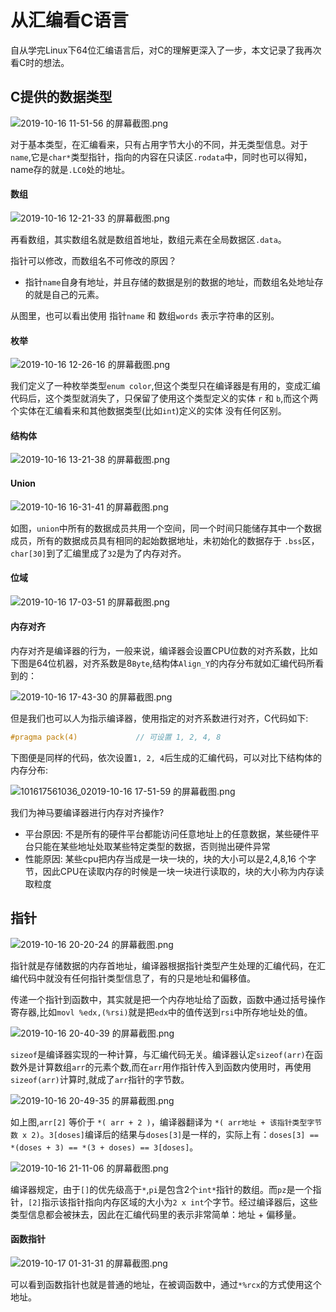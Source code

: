 # 从汇编看C语言

自从学完Linux下64位汇编语言后，对C的理解更深入了一步，本文记录了我再次看C时的想法。

## C提供的数据类型

![2019-10-16 11-51-56 的屏幕截图.png](https://img.codekissyoung.com/2019/10/16/fe87769709239601d145a6d9e46b0bad.png)

对于基本类型，在汇编看来，只有占用字节大小的不同，并无类型信息。对于`name`,它是`char*`类型指针，指向的内容在只读区`.rodata`中，同时也可以得知，name存的就是`.LC0`处的地址。

#### 数组

![2019-10-16 12-21-33 的屏幕截图.png](https://img.codekissyoung.com/2019/10/16/dff1159a9a630d3eef13dc747e361ae6.png)

再看数组，其实数组名就是数组首地址，数组元素在全局数据区`.data`。

指针可以修改，而数组名不可修改的原因？

- 指针`name`自身有地址，并且存储的数据是别的数据的地址，而数组名处地址存的就是自己的元素。

从图里，也可以看出使用 指针`name` 和 数组`words` 表示字符串的区别。

#### 枚举

![2019-10-16 12-26-16 的屏幕截图.png](https://img.codekissyoung.com/2019/10/16/d6df5802ac638b809e842583fb0d409e.png)

我们定义了一种枚举类型`enum color`,但这个类型只在编译器是有用的，变成汇编代码后，这个类型就消失了，只保留了使用这个类型定义的实体 `r` 和 `b`,而这个两个实体在汇编看来和其他数据类型(比如`int`)定义的实体 没有任何区别。

#### 结构体

![2019-10-16 13-21-38 的屏幕截图.png](https://img.codekissyoung.com/2019/10/16/f29af8388db357f58e03f2d131d614f4.png)

#### Union

![2019-10-16 16-31-41 的屏幕截图.png](https://img.codekissyoung.com/2019/10/16/54d7bfa532d8db26ac59e1978585982f.png)

如图，`union`中所有的数据成员共用一个空间，同一个时间只能储存其中一个数据成员，所有的数据成员具有相同的起始数据地址，未初始化的数据存于 `.bss`区，`char[30]`到了汇编里成了`32`是为了内存对齐。

#### 位域

![2019-10-16 17-03-51 的屏幕截图.png](https://img.codekissyoung.com/2019/10/16/6b0b474e87243748fd68a374e7f1a231.png)

#### 内存对齐

内存对齐是编译器的行为，一般来说，编译器会设置CPU位数的对齐系数，比如下图是64位机器，对齐系数是8`Byte`,结构体`Align_Y`的内存分布就如汇编代码所看到的：

![2019-10-16 17-43-30 的屏幕截图.png](https://img.codekissyoung.com/2019/10/16/8c94be141eb6432921c96c1bd6d607ef.png)

但是我们也可以人为指示编译器，使用指定的对齐系数进行对齐，C代码如下:

```c
#pragma pack(4)             // 可设置 1, 2, 4, 8
```

下图便是同样的代码，依次设置`1, 2, 4`后生成的汇编代码，可以对比下结构体的内存分布:

![101617561036_02019-10-16 17-51-59 的屏幕截图.png](https://img.codekissyoung.com/2019/10/16/95a85a4b3b8a9389aab22e3690c111e6.png)

我们为神马要编译器进行内存对齐操作?
- 平台原因: 不是所有的硬件平台都能访问任意地址上的任意数据，某些硬件平台只能在某些地址处取某些特定类型的数据，否则抛出硬件异常
- 性能原因: 某些cpu把内存当成是一块一块的，块的大小可以是2,4,8,16 个字节，因此CPU在读取内存的时候是一块一块进行读取的，块的大小称为内存读取粒度

## 指针

![2019-10-16 20-20-24 的屏幕截图.png](https://img.codekissyoung.com/2019/10/16/442b6cf4721ee59891ded5dbf20850cd.png)

指针就是存储数据的内存首地址，编译器根据指针类型产生处理的汇编代码，在汇编代码中就没有任何指针类型信息了，有的只是地址和偏移值。

传递一个指针到函数中，其实就是把一个内存地址给了函数，函数中通过括号操作寄存器,比如`movl %edx,(%rsi)`就是把`edx`中的值传送到`rsi`中所存地址处的值。

![2019-10-16 20-40-39 的屏幕截图.png](https://img.codekissyoung.com/2019/10/16/41f07926dc1707f5779d5b5b6bcb3888.png)

`sizeof`是编译器实现的一种计算，与汇编代码无关。编译器认定`sizeof(arr)`在函数外是计算数组`arr`的元素个数,而在`arr`用作指针传入到函数内使用时，再使用`sizeof(arr)`计算时,就成了`arr`指针的字节数。

![2019-10-16 20-49-35 的屏幕截图.png](https://img.codekissyoung.com/2019/10/16/fcc13a363302e035e7be6c11e3ee879d.png)

如上图,`arr[2]` 等价于 `*( arr + 2 )`，编译器翻译为 `*( arr地址 + 该指针类型字节数 x 2)`。`3[doses]`编译后的结果与`doses[3]`是一样的，实际上有：`doses[3] == *(doses + 3) == *(3 + doses) == 3[doses]`。

![2019-10-16 21-11-06 的屏幕截图.png](https://img.codekissyoung.com/2019/10/16/4b5ec62e3023cb070cd15a686d002391.png)

编译器规定，由于`[]`的优先级高于`*`,`pi`是包含2个`int*`指针的数组。而`pz`是一个指针，`[2]`指示该指针指向内存区域的大小为`2 x int`个字节。经过编译器后，这些类型信息都会被抹去，因此在汇编代码里的表示非常简单：地址 + 偏移量。

#### 函数指针

![2019-10-17 01-31-31 的屏幕截图.png](https://img.codekissyoung.com/2019/10/17/fc15da877d622baa5f249a641dabcbe7.png)

可以看到函数指针也就是普通的地址，在被调函数中，通过`*%rcx`的方式使用这个地址。